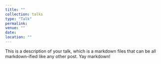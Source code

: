 ```yaml
---
title: ""
collection: talks
type: "Talk"
permalink: 
venue: ""
date: 
location: ""
---
```


This is a description of your talk, which is a markdown files that can be all markdown-ified like any other post. Yay markdown!
